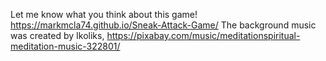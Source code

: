 Let me know what you think about this game! https://markmcla74.github.io/Sneak-Attack-Game/
The background music was created by Ikoliks, https://pixabay.com/music/meditationspiritual-meditation-music-322801/
